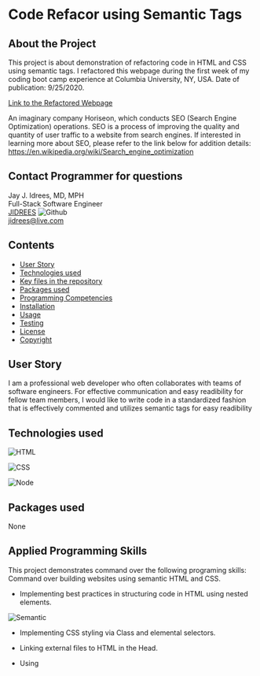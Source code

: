 # Code Refacor using Semantic Tags

## About the Project
This project is about demonstration of refactoring code in HTML and CSS using semantic tags.
I refactored this webpage during the first week of my coding boot camp experience at Columbia University, NY, USA. Date of publication: 9/25/2020.

[Link to the Refactored Webpage](https://jidrees.github.io/Code-Refactor-Semantic-HTML-CSS/)<br />

An imaginary company Horiseon, which conducts SEO (Search Engine Optimization) operations. SEO is a process of improving the quality and quantity of user traffic to a website from search engines.
If interested in learning more about SEO, please refer to the link below for addition details: https://en.wikipedia.org/wiki/Search_engine_optimization



## Contact Programmer for questions

Jay J. Idrees, MD, MPH<br />
Full-Stack Software Engineer<br />
[JIDREES](https://github.com/jidrees) ![Github](http://img.shields.io/badge/github-black?style=flat&logo=github)<br />
jidrees@live.com



## Contents

- [User Story](#user-story)
- [Technologies used](#technologies-used)
- [Key files in the repository](#key-files-in-the-repository)
- [Packages used](#packages-used)
- [Programming Competencies](#programming-competencies)
- [Installation](#installation)
- [Usage](#usage)
- [Testing](#testing)
- [License](#license)
- [Copyright](#copyright)


## User Story

I am a professional web developer who often collaborates with teams of software engineers. For effective communication and easy readibility for fellow team members, I would like to write code in a standardized fashion that is effectively commented and utilizes semantic tags for easy readibility



## Technologies used

![HTML](https://img.shields.io/badge/HTML-informational?style=for-the-badge&logo=html5)

![CSS](https://img.shields.io/badge/css-darkgreen?style=for-the-badge&logo=css3)

![Node](https://img.shields.io/badge/Node-green?style=for-the-badge&logo=Node.js)


## Packages used

None


## Applied Programming Skills

This project demonstrates command over the following programing skills: 
Command over building websites using semantic HTML and CSS.

- Implementing best practices in structuring code in HTML using nested elements.


![Semantic](example.PNG)

- Implementing CSS styling via Class and elemental selectors.

- Linking external files to HTML in the Head. 

- Using <style> tags in HTML head, and distinguising from other methods including linking a separate style sheet vs <link> in html or modifying HTML directly by specifying styling for an HTML element inside an html tag 

- Implementing the box model in HTML for each element (nested or otherwise).

- Masterning Manipulation of cascading style architechure in CSS for website asthetics.

- Creating new classes for customized styling and calling them in HTML

- Implementing version control by using Git workflow to initialize projects, track changes and host via remote server

- Deploying live pages in Git Hub with firm command over utilizing Master/Branch repository systems.

- Using Git/Bash for navigation, deployment in the terminal.

- Generation of high quality readme using a Node.js application

## Key files in the repository

index.html <br />
style.css



## Installation

Note indicated

## Usage

To start the application, please type the following command in the terminal


Please visit this web link: (https://jidrees.github.io/hw1-code-refactor/)



## Testing

Not indicated


## License 

![License badge](https://img.shields.io/badge/license-MIT-blue.svg)


## Credits and Copyright 
Copytight 2020- Present. Jay Idrees


